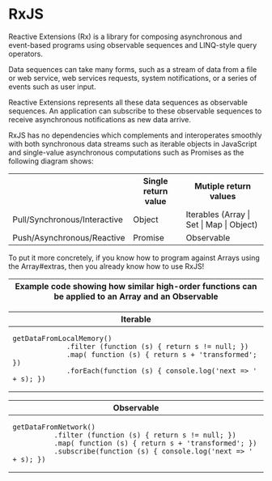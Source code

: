 # RxJS

Reactive Extensions (Rx) is a library for composing asynchronous and event-based programs using observable sequences and LINQ-style query operators.

Data sequences can take many forms, such as a stream of data from a file or web service, web services requests, system notifications, or a series of events such as user input.

Reactive Extensions represents all these data sequences as observable sequences. An application can subscribe to these observable sequences to receive asynchronous notifications as new data arrive.

RxJS has no dependencies which complements and interoperates smoothly with both synchronous data streams such as iterable objects in JavaScript and single-value asynchronous computations such as Promises as the following diagram shows:

<center>
<table>
   <th></th><th>Single return value</th><th>Mutiple return values</th>
   <tr>
      <td>Pull/Synchronous/Interactive</td>
      <td>Object</td>
      <td>Iterables (Array | Set | Map | Object)</td>
   </tr>
   <tr>
      <td>Push/Asynchronous/Reactive</td>
      <td>Promise</td>
      <td>Observable</td>
   </tr>
</table>
</center>

To put it more concretely, if you know how to program against Arrays using the Array#extras, then you already know how to use RxJS!

<center><table>
 <thead>
  <tr><th style="text-align:center;" colspan="2">Example code showing how similar high-order functions can be applied to an Array and an Observable</th></tr>
 </thead>
 <tbody>
  <center>
    <table>
         <thead>
           <tr><th style="text-align:center;" colspan="2">Iterable</th></tr>
         </thead>
         <tbody>
           <tr>
             <td colspan="2"><pre><code>getDataFromLocalMemory()
             .filter (function (s) { return s != null; })
             .map( function (s) { return s + 'transformed'; })
             .forEach(function (s) { console.log('next => ' + s); })</code></pre></td>
           </tr>
         </tbody>
    </table>
  </center> 
  <center>
    <table>
      <thead>
        <tr><th style="text-align:center;" colspan="2">Observable</th></tr>
      </thead>
      <tbody>
        <tr>
          <td colspan="2"><pre><code>getDataFromNetwork()
          .filter (function (s) { return s != null; })
          .map( function (s) { return s + 'transformed'; })
          .subscribe(function (s) { console.log('next => ' + s); })</code></pre></td>
        </tr>
      </tbody>
    </table>
  </center>
 </tbody>
</table></center>
